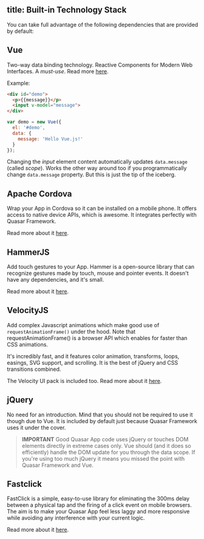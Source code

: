 title: Built-in Technology Stack
---
You can take full advantage of the following dependencies that are provided by default:

## Vue
Two-way data binding technology. Reactive Components for Modern Web Interfaces. A *must-use*. Read more <a href="http://vuejs.org" target="_blank">here</a>.

Example:
``` html
<div id="demo">
  <p>{{message}}</p>
  <input v-model="message">
</div>
```

``` js
var demo = new Vue({
  el: '#demo',
  data: {
    message: 'Hello Vue.js!'
  }
});
```

Changing the *input* element content automatically updates `data.message` (called *scope*). Works the other way around too if you programmatically change `data.message` property. But this is just the tip of the iceberg.

## Apache Cordova
Wrap your App in Cordova so it can be installed on a mobile phone. It offers access to native device APIs, which is awesome. It integrates perfectly with Quasar Framework.

Read more about it <a href="https://cordova.apache.org/" target="_blank">here</a>.

## HammerJS
Add touch gestures to your App. Hammer is a open-source library that can recognize gestures made by touch, mouse and pointer events. It doesn't have any dependencies, and it's small.

Read more about it <a href="http://hammerjs.github.io/" target="_blank">here</a>.

## VelocityJS
Add complex Javascript animations which make good use of `requestAnimationFrame()` under the hood. Note that requestAnimationFrame() is a browser API which enables for faster than CSS animations.

It's incredibly fast, and it features color animation, transforms, loops, easings, SVG support, and scrolling. It is the best of jQuery and CSS transitions combined.

The Velocity UI pack is included too. Read more about it <a href="http://julian.com/research/velocity/" target="_blank">here</a>.

## jQuery
No need for an introduction. Mind that you should not be required to use it though due to Vue. It is included by default just because Quasar Framework uses it under the cover.

> **IMPORTANT**
> Good Quasar App code uses jQuery or touches DOM elements directly in extreme cases only. Vue should (and it does so efficiently) handle the DOM update for you through the data scope. If you're using too much jQuery it means you missed the point with Quasar Framework and Vue.

## Fastclick
FastClick is a simple, easy-to-use library for eliminating the 300ms delay between a physical tap and the firing of a click event on mobile browsers. The aim is to make your Quasar App feel less laggy and more responsive while avoiding any interference with your current logic.

Read more about it <a href="https://ftlabs.github.io/fastclick/" target="_blank">here</a>.
